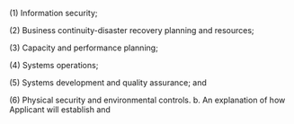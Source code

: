 \(1\) Information security;

\(2\) Business continuity-disaster recovery planning and resources;

\(3\) Capacity and performance planning;

\(4\) Systems operations;

\(5\) Systems development and quality assurance; and

\(6\) Physical security and environmental controls. b. An explanation of how Applicant will establish and

